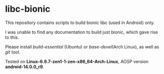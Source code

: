 # libc-bionic
This repository contains scripts to build bionic libc (used in Android) only.

I was unable to find any documentation to build just bionic, which gave rise to this.

Please install *build-essential* (Ubuntu) or *base-devel*(Arch Linux), as well as *git* tool.

Tested on **Linux-6.9.7-zen1-1-zen-x86_64-Arch-Linux**, AOSP version **android-14.0.0_r9**.
